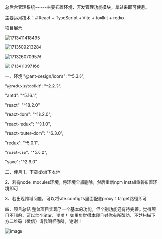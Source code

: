 总后台管理系统------主要布置环境、开发管理功能模块，拿过来即可使用。

主要运用技术：# React + TypeScript + Vite + toolkit + redux 


项目展示

![1713411418495](https://github.com/yididid/react-manage/assets/56509940/5d7e1bbc-f995-4ef1-a009-8337a7f06caa)

![1713509213284](https://github.com/yididid/react-manage/assets/56509940/ed595fa8-1741-4e61-941b-e17163b35e3e)

![1713260709576](https://github.com/yididid/react-manage/assets/56509940/7a2641f1-e2c9-40cc-b419-0e1d79ccfe19)

![1713411397168](https://github.com/yididid/react-manage/assets/56509940/caa4e05a-0f50-4e38-82b7-89e09f2bb5fd)


一、环境
"@ant-design/icons": "^5.3.6",

"@reduxjs/toolkit": "^2.2.3",

"antd": "^5.16.1",

"react": "^18.2.0",

"react-dom": "^18.2.0",

"react-redux": "^9.1.0",

"react-router-dom": "^6.3.0",

"redux": "^5.0.1",

"reset-css": "^5.0.2",

"save": "^2.9.0"

二、使用
1、下载或git下本地

2、若有node_modules环境，将环境全部删除，然后重新npm install重新布置环境即可

3、若出现跨域问题，可以将vite.config.ts里面配置proxy：target路径即可

四、项目总结 整体项目实现了一个基本的功能，但个别功能还有待完善。觉得项目不错的，可以给个Star，谢谢！ 如果您觉得本项目对你有所帮助，不妨扫描下方二维码（微信）请我喝杯咖啡，谢谢！

![image](https://github.com/yididid/react-manage/assets/56509940/938c0929-8c8c-441c-bc56-2af3f078a695)



